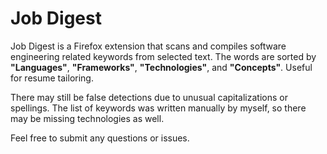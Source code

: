 # Job Digest

Job Digest is a Firefox extension that scans and compiles software engineering related keywords from selected text. The words are sorted by **"Languages"**, **"Frameworks"**, **"Technologies"**, and **"Concepts"**. Useful for resume tailoring. 

There may still be false detections due to unusual capitalizations or spellings. The list of keywords was written manually by myself, so there may be missing technologies as well.

Feel free to submit any questions or issues.

